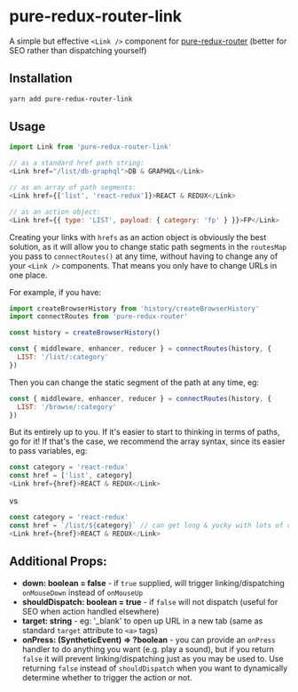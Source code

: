 # pure-redux-router-link
A simple but effective `<Link />` component for [pure-redux-router](https://github.com/faceyspacey/pure-redux-router) (better for SEO rather than dispatching yourself)



## Installation
```bash
yarn add pure-redux-router-link
```

## Usage

```javascript
import Link from 'pure-redux-router-link'

// as a standard href path string:
<Link href="/list/db-graphql">DB & GRAPHQL</Link>

// as an array of path segments:
<Link href={['list', 'react-redux']}>REACT & REDUX</Link>

// as an action object:
<Link href={{ type: 'LIST', payload: { category: 'fp' } }}>FP</Link>
```

Creating your links with `hrefs` as an action object is obviously the best solution, as it will allow you to change
static path segments in the `routesMap` you pass to `connectRoutes()` at any time, without
having to change any of your `<Link />` components. That means you only have to change URLs in one place. 

For example, if you have:

```javascript
import createBrowserHistory from 'history/createBrowserHistory'
import connectRoutes from 'pure-redux-router'

const history = createBrowserHistory()

const { middleware, enhancer, reducer } = connectRoutes(history, {
  LIST: '/list/:category'
})
```

Then you can change the static segment of the path at any time, eg:
```javascript
const { middleware, enhancer, reducer } = connectRoutes(history, {
  LIST: '/browse/:category'
})
```

But its entirely up to you. If it's easier to start to thinking in terms of paths, go for it! If that's the case, we recommend the 
array syntax, since its easier to pass variables, eg:

```javascript
const category = 'react-redux'
const href = ['list', category]
<Link href={href}>REACT & REDUX</Link>
```
vs

```javascript
const category = 'react-redux'
const href = `/list/${category}` // can get long & yucky with lots of variables
<Link href={href}>REACT & REDUX</Link>
```


## Additional Props:

* **down: boolean = false** - if `true` supplied, will trigger linking/dispatching `onMouseDown` instead of `onMouseUp`
* **shouldDispatch: boolean = true** - if `false` will not dispatch (useful for SEO when action handled elsewhere)
* **target: string** - eg: '_blank' to open up URL in a new tab (same as standard `target` attribute to `<a>` tags)
* **onPress: (SyntheticEvent) => ?boolean** - you can provide an `onPress` handler to do anything you want (e.g. play a sound), but if you return `false` it will prevent
  linking/dispatching just as you may be used to. Use returning `false` instead of `shouldDispatch` when you want to dynamically determine
  whether to trigger the action or not.

